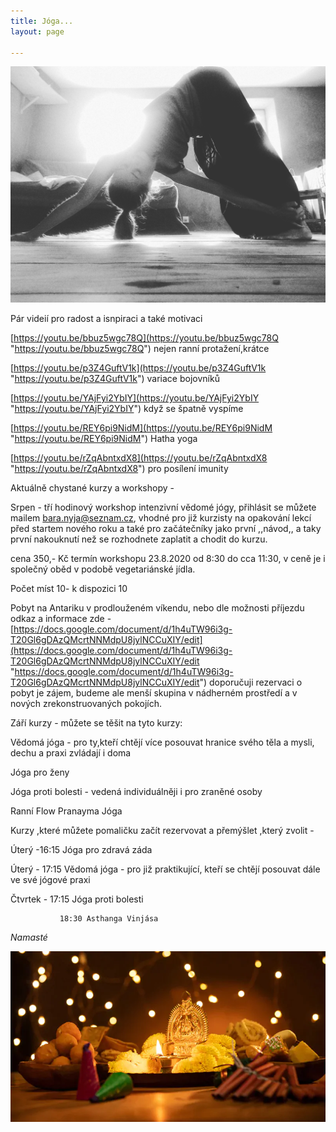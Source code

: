 ```yaml
---
title: Jóga...
layout: page

---
```

![](/uploads/IMG_20190730_104235_826.jpg)

Pár videií pro radost a isnpiraci a také motivaci

[https://youtu.be/bbuz5wgc78Q](https://youtu.be/bbuz5wgc78Q "https://youtu.be/bbuz5wgc78Q") nejen ranní protažení,krátce

[https://youtu.be/p3Z4GuftV1k](https://youtu.be/p3Z4GuftV1k "https://youtu.be/p3Z4GuftV1k") variace bojovníků

[https://youtu.be/YAjFyi2YbIY](https://youtu.be/YAjFyi2YbIY "https://youtu.be/YAjFyi2YbIY") když se špatně vyspíme

[https://youtu.be/REY6pi9NidM](https://youtu.be/REY6pi9NidM "https://youtu.be/REY6pi9NidM") Hatha yoga

[https://youtu.be/rZqAbntxdX8](https://youtu.be/rZqAbntxdX8 "https://youtu.be/rZqAbntxdX8") pro posílení imunity

Aktuálně chystané kurzy a workshopy -

Srpen - tří hodinový workshop intenzivní vědomé jógy, přihlásit se můžete mailem bara.nyja@seznam.cz, vhodné pro již kurzisty na opakování lekcí před startem nového roku a také pro začátečníky jako první ,,návod,, a taky první nakouknutí než se rozhodnete zaplatit a chodit do kurzu.

cena 350,- Kč termín workshopu 23.8.2020 od 8:30 do cca 11:30, v ceně je i společný oběd v podobě vegetariánské jídla.

Počet míst 10- k dispozici 10

Pobyt na Antariku v prodlouženém víkendu, nebo dle možnosti příjezdu odkaz a informace zde -[https://docs.google.com/document/d/1h4uTW96i3g-T20Gl6gDAzQMcrtNNMdpU8jylNCCuXIY/edit](https://docs.google.com/document/d/1h4uTW96i3g-T20Gl6gDAzQMcrtNNMdpU8jylNCCuXIY/edit "https://docs.google.com/document/d/1h4uTW96i3g-T20Gl6gDAzQMcrtNNMdpU8jylNCCuXIY/edit") doporučuji rezervaci o pobyt je zájem, budeme ale menší skupina v nádherném prostředí a v nových zrekonstruovaných pokojích.

Září kurzy - můžete se těšit na tyto kurzy:

Vědomá jóga - pro ty,kteří chtějí více posouvat hranice svého těla a mysli, dechu a praxi zvládají i doma

Jóga pro ženy

Jóga proti bolesti - vedená individuálněji i pro zraněné osoby

Ranní Flow Pranayma Jóga

Kurzy ,které můžete pomaličku začít rezervovat a přemýšlet ,který zvolit -

Úterý -16:15 Jóga pro zdravá záda

Úterý - 17:15 Vědomá jóga - pro již praktikující, kteří se chtějí posouvat dále ve své jógové praxi

Čtvrtek - 17:15 Jóga proti bolesti

               18:30 Asthanga Vinjása 

_Namasté_

![](/uploads/diwaliposterimage-1.webp)